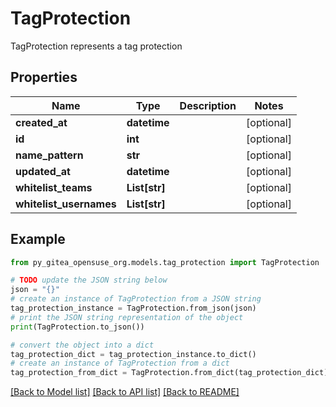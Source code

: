 # TagProtection

TagProtection represents a tag protection

## Properties

Name | Type | Description | Notes
------------ | ------------- | ------------- | -------------
**created_at** | **datetime** |  | [optional] 
**id** | **int** |  | [optional] 
**name_pattern** | **str** |  | [optional] 
**updated_at** | **datetime** |  | [optional] 
**whitelist_teams** | **List[str]** |  | [optional] 
**whitelist_usernames** | **List[str]** |  | [optional] 

## Example

```python
from py_gitea_opensuse_org.models.tag_protection import TagProtection

# TODO update the JSON string below
json = "{}"
# create an instance of TagProtection from a JSON string
tag_protection_instance = TagProtection.from_json(json)
# print the JSON string representation of the object
print(TagProtection.to_json())

# convert the object into a dict
tag_protection_dict = tag_protection_instance.to_dict()
# create an instance of TagProtection from a dict
tag_protection_from_dict = TagProtection.from_dict(tag_protection_dict)
```
[[Back to Model list]](../README.md#documentation-for-models) [[Back to API list]](../README.md#documentation-for-api-endpoints) [[Back to README]](../README.md)


